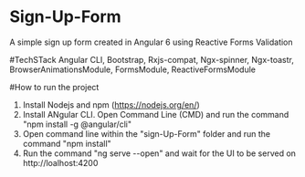 # Sign-Up-Form
A simple sign up form created in Angular 6 using Reactive Forms Validation

#TechSTack
Angular CLI, Bootstrap, Rxjs-compat,  Ngx-spinner, Ngx-toastr, BrowserAnimationsModule, FormsModule, ReactiveFormsModule

#How to run the project
1. Install Nodejs and npm (https://nodejs.org/en/)
2. Install ANgular CLI. Open Command Line (CMD) and run the command "npm install -g @angular/cli"
3. Open command line within the "sign-Up-Form" folder and run the command "npm install"
4. Run the command "ng serve --open" and wait for the UI to be served on http://loalhost:4200
